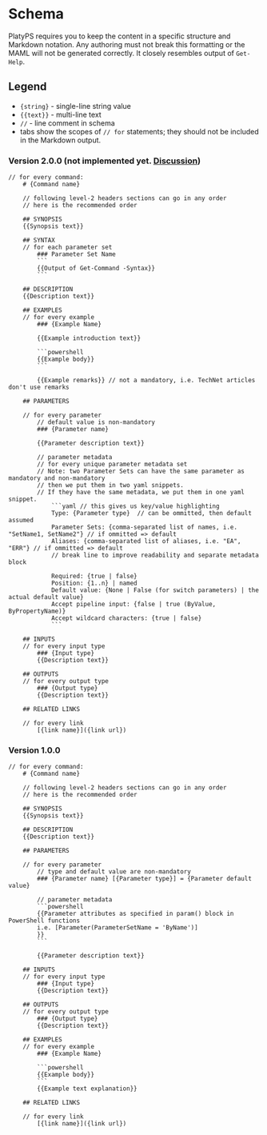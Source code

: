 # Schema

PlatyPS requires you to keep the content in a specific structure and Markdown notation. Any authoring must not break this formatting or the MAML will not be generated correctly.
It closely resembles output of `Get-Help`.

## Legend

*   `{string}` - single-line string value
*   `{{text}}` - multi-line text
*   `//` - line comment in schema
*   tabs show the scopes of `// for` statements; they should not be included in the Markdown output.

### Version 2.0.0 (not implemented yet. [Discussion](https://github.com/PowerShell/platyPS/issues/20))

    // for every command:
        # {Command name}
    
        // following level-2 headers sections can go in any order
        // here is the recommended order
        
        ## SYNOPSIS
        {{Synopsis text}}

        ## SYNTAX
        // for each parameter set
            ### Parameter Set Name
            ```
            {{Output of Get-Command -Syntax}}
            ```

        ## DESCRIPTION
        {{Description text}}

        ## EXAMPLES
        // for every example
            ### {Example Name}

            {{Example introduction text}}
            
            ```powershell
            {{Example body}}
            ```
            
            {{Example remarks}} // not a mandatory, i.e. TechNet articles don't use remarks

        ## PARAMETERS

        // for every parameter
            // default value is non-mandatory
            ### {Parameter name}

            {{Parameter description text}}

            // parameter metadata
            // for every unique parameter metadata set 
            // Note: two Parameter Sets can have the same parameter as mandatory and non-mandatory
            // then we put them in two yaml snippets.
            // If they have the same metadata, we put them in one yaml snippet.
                ```yaml // this gives us key/value highlighting
                Type: {Parameter type}  // can be ommitted, then default assumed
                Parameter Sets: {comma-separated list of names, i.e. "SetName1, SetName2"} // if ommitted => default
                Aliases: {comma-separated list of aliases, i.e. "EA", "ERR"} // if ommitted => default
                // break line to improve readability and separate metadata block
                                        
                Required: {true | false}
                Position: {1..n} | named
                Default value: {None | False (for switch parameters) | the actual default value}
                Accept pipeline input: {false | true (ByValue, ByPropertyName)}
                Accept wildcard characters: {true | false}
                ```

        ## INPUTS
        // for every input type
            ### {Input type}
            {{Description text}}

        ## OUTPUTS
        // for every output type
            ### {Output type}
            {{Description text}}

        ## RELATED LINKS

        // for every link
            [{link name}]({link url})

### Version 1.0.0

    // for every command:
        # {Command name}
    
        // following level-2 headers sections can go in any order
        // here is the recommended order
    
        ## SYNOPSIS
        {{Synopsis text}}

        ## DESCRIPTION
        {{Description text}}

        ## PARAMETERS

        // for every parameter
            // type and default value are non-mandatory
            ### {Parameter name} [{Parameter type}] = {Parameter default value}

            // parameter metadata
            ```powershell
            {{Parameter attributes as specified in param() block in PowerShell functions
            i.e. [Parameter(ParameterSetName = 'ByName')]
            }}
            ```

            {{Parameter description text}}

        ## INPUTS
        // for every input type
            ### {Input type}
            {{Description text}}

        ## OUTPUTS
        // for every output type
            ### {Output type}
            {{Description text}}

        ## EXAMPLES
        // for every example
            ### {Example Name}

            ```powershell
            {{Example body}}
            ```
            {{Example text explanation}}

        ## RELATED LINKS

        // for every link
            [{link name}]({link url})
